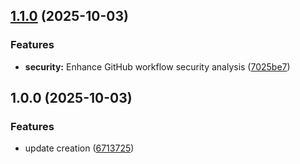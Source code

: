 ## [1.1.0](https://github.com/d0whc3r/egipci-mcp/compare/v1.0.0...v1.1.0) (2025-10-03)

### Features

- **security:** Enhance GitHub workflow security analysis ([7025be7](https://github.com/d0whc3r/egipci-mcp/commit/7025be78864d88ee89cdf51bc5d8924737f3e9d8))

## 1.0.0 (2025-10-03)

### Features

- update creation ([6713725](https://github.com/d0whc3r/egipci-mcp/commit/6713725312d08ad73b4479eb1260e8add49984d9))
